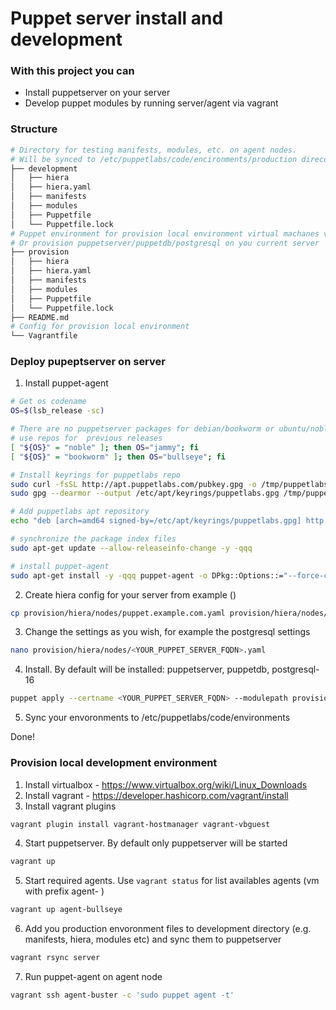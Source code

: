 # Puppet server install and development

### With this project you can
- Install puppetserver on your server 
- Develop puppet modules by running server/agent via vagrant

### Structure
```bash
# Directory for testing manifests, modules, etc. on agent nodes.
# Will be synced to /etc/puppetlabs/code/encironments/production direcoty on puppetserver virtual machine
├── development                   
│   ├── hiera
│   ├── hiera.yaml
│   ├── manifests
│   ├── modules
│   ├── Puppetfile
│   └── Puppetfile.lock
# Puppet environment for provision local environment virtual machanes via vagrant
# Or provision puppetserver/puppetdb/postgresql on you current server  
├── provision
│   ├── hiera
│   ├── hiera.yaml
│   ├── manifests
│   ├── modules
│   ├── Puppetfile
│   └── Puppetfile.lock
├── README.md
# Config for provision local environment
└── Vagrantfile
```

### Deploy pupeptserver on server
1. Install puppet-agent
```bash
# Get os codename
OS=$(lsb_release -sc)

# There are no puppetserver packages for debian/bookworm or ubuntu/noble
# use repos for  previous releases 
[ "${OS}" = "noble" ]; then OS="jammy"; fi
[ "${OS}" = "bookworm" ]; then OS="bullseye"; fi

# Install keyrings for puppetlabs repo
sudo curl -fsSL http://apt.puppetlabs.com/pubkey.gpg -o /tmp/puppetlabs.gpg
sudo gpg --dearmor --output /etc/apt/keyrings/puppetlabs.gpg /tmp/puppetlabs.gpg

# Add puppetlabs apt repository
echo "deb [arch=amd64 signed-by=/etc/apt/keyrings/puppetlabs.gpg] http://apt.puppetlabs.com ${OS} puppet8" | sudo tee /etc/apt/sources.list.d/puppetlabs.list

# synchronize the package index files 
sudo apt-get update --allow-releaseinfo-change -y -qqq

# install puppet-agent
sudo apt-get install -y -qqq puppet-agent -o DPkg::Options::="--force-confold"
```

2. Create hiera config for your server from example ()
```bash
cp provision/hiera/nodes/puppet.example.com.yaml provision/hiera/nodes/<YOUR_PUPPET_SERVER_FQDN>.yaml
```

3. Change the settings as you wish, for example the postgresql settings
```bash
nano provision/hiera/nodes/<YOUR_PUPPET_SERVER_FQDN>.yaml
```

4. Install. By default will be installed: puppetserver, puppetdb, postgresql-16 
```bash
puppet apply --certname <YOUR_PUPPET_SERVER_FQDN> --modulepath provision/modules --hiera_config provision/hiera.yaml provision/manifests/default.pp
```

5. Sync your envoronments to /etc/puppetlabs/code/environments

Done! 

### Provision local development environment 

1. Install virtualbox - https://www.virtualbox.org/wiki/Linux_Downloads
2. Install vagrant - https://developer.hashicorp.com/vagrant/install
3. Install vagrant plugins
```bash
vagrant plugin install vagrant-hostmanager vagrant-vbguest
```
4. Start puppetserver. By default only puppetserver will be started  
```bash
vagrant up
```

5. Start required agents. Use `vagrant status` for list availables agents (vm with prefix agent- )  
```bash
vagrant up agent-bullseye
```
 
6. Add you production envoronment files to development directory (e.g. manifests, hiera, modules etc) and sync them to puppetserver
```bash
vagrant rsync server
```

7. Run puppet-agent on agent node
```bash
vagrant ssh agent-buster -c 'sudo puppet agent -t'
```
 